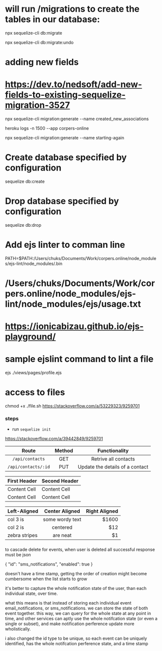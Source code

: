 # will run /migrations to create the tables in our database:
npx sequelize-cli db:migrate

npx sequelize-cli db:migrate:undo

# adding new fields
# https://dev.to/nedsoft/add-new-fields-to-existing-sequelize-migration-3527
npx sequelize-cli migration:generate --name created_new_associations

heroku logs -n 1500 --app corpers-online

npx sequelize-cli migration:generate --name starting-again   


# Create database specified by configuration
sequelize db:create

# Drop database specified by configuration
sequelize db:drop


# Add ejs linter to comman line
PATH=$PATH:/Users/chuks/Documents/Work/corpers.online/node_modules/ejs-lint/node_modules/.bin

# /Users/chuks/Documents/Work/corpers.online/node_modules/ejs-lint/node_modules/ejs/usage.txt

# https://ionicabizau.github.io/ejs-playground/

# sample ejslint command to lint a file
ejs ./views/pages/profile.ejs

# access to files
chmod +x ./file.sh
https://stackoverflow.com/a/53229323/9259701



### steps

* run `sequelize init`

https://stackoverflow.com/a/39442849/9259701

| Route | Method | Functionality |
| :---: | :---: | :---: |
| `/api/contacts` | GET | Retrive all contacts |
| `/api/contacts/:id` | PUT | Update the details of a contact |


| First Header  | Second Header |
| ------------- | ------------- |
| Content Cell  | Content Cell  |
| Content Cell  | Content Cell  |


| Left-Aligned  | Center Aligned  | Right Aligned |
| :------------ |:---------------:| -----:|
| col 3 is      | some wordy text | $1600 |
| col 2 is      | centered        |   $12 |
| zebra stripes | are neat        |    $1 |


###
to cascade delete for events, when user is deleted
all successful response must be json


{
    "id": "sms_notifications",
    "enabled": true
}

doesn't have a time stamp, getting the order of creation might become cumbersome when the list starts to grow

it's better to capture the whole notification state of the user, than each individual state, over time.


what this means is that instead of storing each individual event email_notifications, or sms_notifications.
we can store the state of both event together. this way, we can query for the whole state at any point in time, and other services can aptly use the whole notifcation state (or even a single or subset), and make notification perference update more wholistically.

i also changed the id type to be unique, so each event can be uniquely identified, has the whole notifcation perference state, and a time stamp